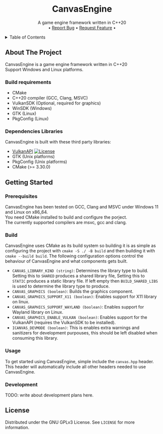 <h1 align="center">CanvasEngine</h1>
<p align="center">A game engine framework written in C++20
	<br />
	&#x2022;
	<a style="width: 100%; text-align: center" href="https://github.com/lTechno/CanvasEngineDev/labels/bug">Report Bug</a>
	&#x2022;
	<a style="width: 100%; text-align: center" href="https://github.com/lTechno/CanvasEngineDev/labels/enhancement">Request Feature</a>
	&#x2022;
</p>

<details>
	<summary>Table of Contents</summary>
	<ul>
		<li>
			<a href="#about-the-project">About The Project</a>
			<ul><li><a href="#third-party-libraries">Third-party Libraries</a></li></ul>
		</li>
		<li>
			<a href="#getting-started">Getting Started</a>
			<ul>
				<li><a href="#prerequisites">Prerequisites</a></li>
				<li><a href="#build">Build</a></li>
				<li><a href="#usage">Usage</a></li>
			</ul>
		</li>
		<li>
			<a href="#license">License</a>
		</li>
	</ul>
</details>

## About The Project

CanvasEngine is a game engine framework written in C++20<br/>
Support Windows and Linux platforms.

### Build requirements

* CMake
* C++20 compiler (GCC, Clang, MSVC)
* VulkanSDK (Optional, required for graphics)
* WinSDK (Windows)
* GTK (Linux)
* PkgConfig (Linux)

### Dependencies Libraries

CanvasEngine is built with these third party libraries:

 * [VulkanAPI](https://vulkan.lunarg.com/) [![License](https://img.shields.io/badge/License-N/A-red.svg)](https://vulkan.lunarg.com/license)
 * GTK (Unix platforms)
 * PkgConfig (Unix platforms)
 * CMake (>= 3.30.0)
 <!-- * [GLFW](https://github.com/glfw/glfw/tree/7b6aead9fb88b3623e3b3725ebb42670cbe4c579) [![License](https://img.shields.io/badge/License-N/A-red.svg)](https://github.com/glfw/glfw/blob/7b6aead9fb88b3623e3b3725ebb42670cbe4c579/LICENSE.md) -->
 <!-- * [cpptrace](https://github.com/jeremy-rifkin/cpptrace/tree/0742b42dadaac62436cb226a7d084738a8f82d1a) [![License](https://img.shields.io/badge/License-N/A-red.svg)](https://github.com/jeremy-rifkin/cpptrace/blob/0742b42dadaac62436cb226a7d084738a8f82d1a/LICENSE) -->

## Getting Started

### Prerequisites

CanvasEngine has been tested on GCC, Clang and MSVC under Windows 11 and Linux on x86_64. <br />
You need CMake installed to build and configure the porject. <br />
The currently supported compilers are msvc, gcc and clang.

### Build

<!-- Checkout [building.md](docs/building.md) on how to build CanvasEngine -->
CanvasEngine uses CMake as its build system so building it is as simple as configuring the project with `cmake -S ./ -B build` and then building it with `cmake --build build`.
The following configuration options control the behaviour of CanvasEngine and what components gets built.

 * `CANVAS_LIBRARY_KIND (string)`: Determines the library type to build. Setting this to `SHARED` produces a shared library file, Setting this to `STATIC` produces a static library file. If left empty then `BUILD_SHARED_LIBS` is used to determine the library type to produce.
 * `CANVAS_GRAPHICS (boolean)`: Builds the graphics component.
 * `CANVAS_GRAPHICS_SUPPORT_X11 (boolean)`: Enables support for X11 library on linux.
 * `CANVAS_GRAPHICS_SUPPORT_WAYLAND (boolean)`: Enables support for Wayland library on Linux.
 * `CANVAS_GRAPHICS_ENABLE_VULKAN (boolean)`: Enables support for the VulkanAPI (requires the VulkanSDK to be installed).
 * `ICANVAS_DEVMODE (boolean)`: This is enables extra warnings and sanitizers for development purpouses, this should be left disabled when consuming this library.

### Usage

To get started using CanvasEngine, simple include the `canvas.hpp` header.
This header will automatically include all other headers needed to use CanvasEngine.

### Development

TODO: write about development plans here.

## License

Distributed under the GNU GPLv3 License. See `LICENSE` for more information.
